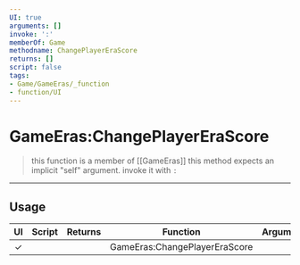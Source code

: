 ```yaml
---
UI: true
arguments: []
invoke: ':'
memberOf: Game
methodname: ChangePlayerEraScore
returns: []
script: false
tags:
- Game/GameEras/_function
- function/UI
---
```

# GameEras:ChangePlayerEraScore
> this function is a member of [[GameEras]]
> this method expects an implicit "self" argument. invoke it with `:`
-----
## Usage
|  UI | Script | Returns | Function | Arguments |
|:---:|:------:|-------:|:--------:|:---------|
|✓| ||GameEras:ChangePlayerEraScore||

